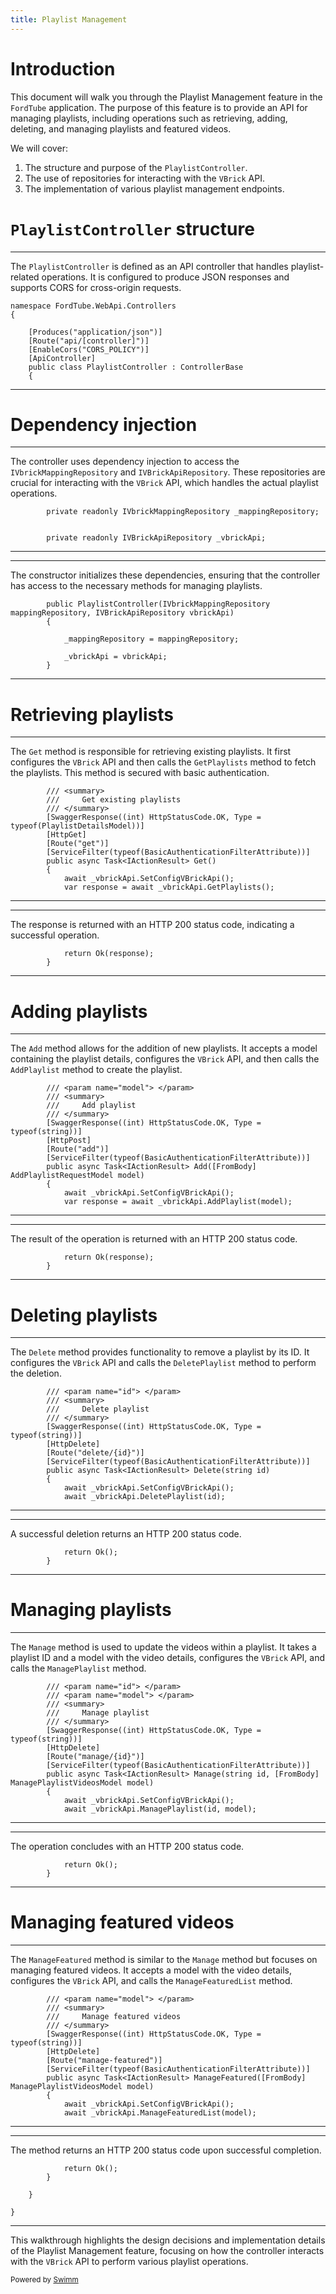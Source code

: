 ```yaml
---
title: Playlist Management
---
```

# Introduction

This document will walk you through the Playlist Management feature in the <SwmToken path="/FordTube.WebApi/Controllers/PlaylistController.cs" pos="16:2:2" line-data="namespace FordTube.WebApi.Controllers">`FordTube`</SwmToken> application. The purpose of this feature is to provide an API for managing playlists, including operations such as retrieving, adding, deleting, and managing playlists and featured videos.

We will cover:

1. The structure and purpose of the <SwmToken path="/FordTube.WebApi/Controllers/PlaylistController.cs" pos="23:5:5" line-data="    public class PlaylistController : ControllerBase">`PlaylistController`</SwmToken>.
2. The use of repositories for interacting with the <SwmToken path="/FordTube.WebApi/Controllers/PlaylistController.cs" pos="6:4:4" line-data="using FordTube.VBrick.Wrapper;">`VBrick`</SwmToken> API.
3. The implementation of various playlist management endpoints.

# <SwmToken path="/FordTube.WebApi/Controllers/PlaylistController.cs" pos="23:5:5" line-data="    public class PlaylistController : ControllerBase">`PlaylistController`</SwmToken> structure

<SwmSnippet path="/FordTube.WebApi/Controllers/PlaylistController.cs" line="16">

---

The <SwmToken path="/FordTube.WebApi/Controllers/PlaylistController.cs" pos="23:5:5" line-data="    public class PlaylistController : ControllerBase">`PlaylistController`</SwmToken> is defined as an API controller that handles playlist-related operations. It is configured to produce JSON responses and supports CORS for cross-origin requests.

```
namespace FordTube.WebApi.Controllers
{

    [Produces("application/json")]
    [Route("api/[controller]")]
    [EnableCors("CORS_POLICY")]
    [ApiController]
    public class PlaylistController : ControllerBase
    {
```

---

</SwmSnippet>

# Dependency injection

<SwmSnippet path="/FordTube.WebApi/Controllers/PlaylistController.cs" line="27">

---

The controller uses dependency injection to access the <SwmToken path="/FordTube.WebApi/Controllers/PlaylistController.cs" pos="27:5:5" line-data="        private readonly IVbrickMappingRepository _mappingRepository;">`IVbrickMappingRepository`</SwmToken> and <SwmToken path="/FordTube.WebApi/Controllers/PlaylistController.cs" pos="30:5:5" line-data="        private readonly IVBrickApiRepository _vbrickApi;">`IVBrickApiRepository`</SwmToken>. These repositories are crucial for interacting with the <SwmToken path="/FordTube.WebApi/Controllers/PlaylistController.cs" pos="6:4:4" line-data="using FordTube.VBrick.Wrapper;">`VBrick`</SwmToken> API, which handles the actual playlist operations.

```
        private readonly IVbrickMappingRepository _mappingRepository;


        private readonly IVBrickApiRepository _vbrickApi;
```

---

</SwmSnippet>

<SwmSnippet path="/FordTube.WebApi/Controllers/PlaylistController.cs" line="33">

---

The constructor initializes these dependencies, ensuring that the controller has access to the necessary methods for managing playlists.

```
        public PlaylistController(IVbrickMappingRepository mappingRepository, IVBrickApiRepository vbrickApi)
        {
            
            _mappingRepository = mappingRepository;
            
            _vbrickApi = vbrickApi;
        }
```

---

</SwmSnippet>

# Retrieving playlists

<SwmSnippet path="/FordTube.WebApi/Controllers/PlaylistController.cs" line="41">

---

The <SwmToken path="/FordTube.WebApi/Controllers/PlaylistController.cs" pos="42:3:3" line-data="        ///     Get existing playlists">`Get`</SwmToken> method is responsible for retrieving existing playlists. It first configures the <SwmToken path="/FordTube.WebApi/Controllers/PlaylistController.cs" pos="6:4:4" line-data="using FordTube.VBrick.Wrapper;">`VBrick`</SwmToken> API and then calls the <SwmToken path="/FordTube.WebApi/Controllers/PlaylistController.cs" pos="51:11:11" line-data="            var response = await _vbrickApi.GetPlaylists();">`GetPlaylists`</SwmToken> method to fetch the playlists. This method is secured with basic authentication.

```
        /// <summary>
        ///     Get existing playlists
        /// </summary>
        [SwaggerResponse((int) HttpStatusCode.OK, Type = typeof(PlaylistDetailsModel))]
        [HttpGet]
        [Route("get")]
        [ServiceFilter(typeof(BasicAuthenticationFilterAttribute))]
        public async Task<IActionResult> Get()
        {
            await _vbrickApi.SetConfigVBrickApi();
            var response = await _vbrickApi.GetPlaylists();
```

---

</SwmSnippet>

<SwmSnippet path="/FordTube.WebApi/Controllers/PlaylistController.cs" line="53">

---

The response is returned with an HTTP 200 status code, indicating a successful operation.

```
            return Ok(response);
        }
```

---

</SwmSnippet>

# Adding playlists

<SwmSnippet path="/FordTube.WebApi/Controllers/PlaylistController.cs" line="57">

---

The <SwmToken path="/FordTube.WebApi/Controllers/PlaylistController.cs" pos="59:3:3" line-data="        ///     Add playlist">`Add`</SwmToken> method allows for the addition of new playlists. It accepts a model containing the playlist details, configures the <SwmToken path="/FordTube.WebApi/Controllers/PlaylistController.cs" pos="6:4:4" line-data="using FordTube.VBrick.Wrapper;">`VBrick`</SwmToken> API, and then calls the <SwmToken path="/FordTube.WebApi/Controllers/PlaylistController.cs" pos="68:11:11" line-data="            var response = await _vbrickApi.AddPlaylist(model);">`AddPlaylist`</SwmToken> method to create the playlist.

```
        /// <param name="model"> </param>
        /// <summary>
        ///     Add playlist
        /// </summary>
        [SwaggerResponse((int) HttpStatusCode.OK, Type = typeof(string))]
        [HttpPost]
        [Route("add")]
        [ServiceFilter(typeof(BasicAuthenticationFilterAttribute))]
        public async Task<IActionResult> Add([FromBody] AddPlaylistRequestModel model)
        {
            await _vbrickApi.SetConfigVBrickApi();
            var response = await _vbrickApi.AddPlaylist(model);
```

---

</SwmSnippet>

<SwmSnippet path="/FordTube.WebApi/Controllers/PlaylistController.cs" line="53">

---

The result of the operation is returned with an HTTP 200 status code.

```
            return Ok(response);
        }
```

---

</SwmSnippet>

# Deleting playlists

<SwmSnippet path="/FordTube.WebApi/Controllers/PlaylistController.cs" line="74">

---

The <SwmToken path="/FordTube.WebApi/Controllers/PlaylistController.cs" pos="76:3:3" line-data="        ///     Delete playlist">`Delete`</SwmToken> method provides functionality to remove a playlist by its ID. It configures the <SwmToken path="/FordTube.WebApi/Controllers/PlaylistController.cs" pos="6:4:4" line-data="using FordTube.VBrick.Wrapper;">`VBrick`</SwmToken> API and calls the <SwmToken path="/FordTube.WebApi/Controllers/PlaylistController.cs" pos="85:5:5" line-data="            await _vbrickApi.DeletePlaylist(id);">`DeletePlaylist`</SwmToken> method to perform the deletion.

```
        /// <param name="id"> </param>
        /// <summary>
        ///     Delete playlist
        /// </summary>
        [SwaggerResponse((int) HttpStatusCode.OK, Type = typeof(string))]
        [HttpDelete]
        [Route("delete/{id}")]
        [ServiceFilter(typeof(BasicAuthenticationFilterAttribute))]
        public async Task<IActionResult> Delete(string id)
        {
            await _vbrickApi.SetConfigVBrickApi();
            await _vbrickApi.DeletePlaylist(id);
```

---

</SwmSnippet>

<SwmSnippet path="/FordTube.WebApi/Controllers/PlaylistController.cs" line="87">

---

A successful deletion returns an HTTP 200 status code.

```
            return Ok();
        }
```

---

</SwmSnippet>

# Managing playlists

<SwmSnippet path="/FordTube.WebApi/Controllers/PlaylistController.cs" line="91">

---

The <SwmToken path="/FordTube.WebApi/Controllers/PlaylistController.cs" pos="94:3:3" line-data="        ///     Manage playlist">`Manage`</SwmToken> method is used to update the videos within a playlist. It takes a playlist ID and a model with the video details, configures the <SwmToken path="/FordTube.WebApi/Controllers/PlaylistController.cs" pos="6:4:4" line-data="using FordTube.VBrick.Wrapper;">`VBrick`</SwmToken> API, and calls the <SwmToken path="/FordTube.WebApi/Controllers/PlaylistController.cs" pos="103:5:5" line-data="            await _vbrickApi.ManagePlaylist(id, model);">`ManagePlaylist`</SwmToken> method.

```
        /// <param name="id"> </param>
        /// <param name="model"> </param>
        /// <summary>
        ///     Manage playlist
        /// </summary>
        [SwaggerResponse((int) HttpStatusCode.OK, Type = typeof(string))]
        [HttpDelete]
        [Route("manage/{id}")]
        [ServiceFilter(typeof(BasicAuthenticationFilterAttribute))]
        public async Task<IActionResult> Manage(string id, [FromBody] ManagePlaylistVideosModel model)
        {
            await _vbrickApi.SetConfigVBrickApi();
            await _vbrickApi.ManagePlaylist(id, model);
```

---

</SwmSnippet>

<SwmSnippet path="/FordTube.WebApi/Controllers/PlaylistController.cs" line="87">

---

The operation concludes with an HTTP 200 status code.

```
            return Ok();
        }
```

---

</SwmSnippet>

# Managing featured videos

<SwmSnippet path="/FordTube.WebApi/Controllers/PlaylistController.cs" line="109">

---

The <SwmToken path="/FordTube.WebApi/Controllers/PlaylistController.cs" pos="117:10:10" line-data="        public async Task&lt;IActionResult&gt; ManageFeatured([FromBody] ManagePlaylistVideosModel model)">`ManageFeatured`</SwmToken> method is similar to the <SwmToken path="/FordTube.WebApi/Controllers/PlaylistController.cs" pos="111:3:3" line-data="        ///     Manage featured videos">`Manage`</SwmToken> method but focuses on managing featured videos. It accepts a model with the video details, configures the <SwmToken path="/FordTube.WebApi/Controllers/PlaylistController.cs" pos="6:4:4" line-data="using FordTube.VBrick.Wrapper;">`VBrick`</SwmToken> API, and calls the <SwmToken path="/FordTube.WebApi/Controllers/PlaylistController.cs" pos="120:5:5" line-data="            await _vbrickApi.ManageFeaturedList(model);">`ManageFeaturedList`</SwmToken> method.

```
        /// <param name="model"> </param>
        /// <summary>
        ///     Manage featured videos
        /// </summary>
        [SwaggerResponse((int) HttpStatusCode.OK, Type = typeof(string))]
        [HttpDelete]
        [Route("manage-featured")]
        [ServiceFilter(typeof(BasicAuthenticationFilterAttribute))]
        public async Task<IActionResult> ManageFeatured([FromBody] ManagePlaylistVideosModel model)
        {
            await _vbrickApi.SetConfigVBrickApi();
            await _vbrickApi.ManageFeaturedList(model);
```

---

</SwmSnippet>

<SwmSnippet path="/FordTube.WebApi/Controllers/PlaylistController.cs" line="122">

---

The method returns an HTTP 200 status code upon successful completion.

```
            return Ok();
        }

    }

}
```

---

</SwmSnippet>

This walkthrough highlights the design decisions and implementation details of the Playlist Management feature, focusing on how the controller interacts with the <SwmToken path="/FordTube.WebApi/Controllers/PlaylistController.cs" pos="6:4:4" line-data="using FordTube.VBrick.Wrapper;">`VBrick`</SwmToken> API to perform various playlist operations.

<SwmMeta version="3.0.0" repo-id="Z2l0aHViJTNBJTNBRm9yZFR1YmUlM0ElM0FyYXZpc2hhbQ==" repo-name="FordTube"><sup>Powered by [Swimm](https://app.swimm.io/)</sup></SwmMeta>
